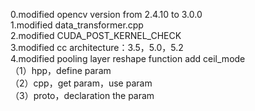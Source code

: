 0.modified opencv version from 2.4.10 to 3.0.0  
1.modified data_transformer.cpp  
2.modified CUDA_POST_KERNEL_CHECK  
3.modified cc architecture：3.5，5.0，5.2  
4.modified pooling layer reshape function add ceil_mode  
（1）hpp，define param  
（2）cpp，get param，use param  
（3）proto，declaration the param  
